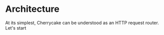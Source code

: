 # Architecture

At its simplest, Cherrycake can be understood as an HTTP request router. Let's start 

